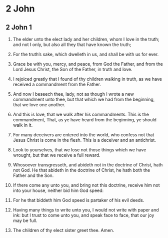 # 2 John

## 2 John 1

1. The elder unto the elect lady and her children, whom I love in the truth; and not I only, but also all they that have known the truth;

2. For the truth’s sake, which dwelleth in us, and shall be with us for ever.

3. Grace be with you, mercy, and peace, from God the Father, and from the Lord Jesus Christ, the Son of the Father, in truth and love.

4. I rejoiced greatly that I found of thy children walking in truth, as we have received a commandment from the Father.

5. And now I beseech thee, lady, not as though I wrote a new commandment unto thee, but that which we had from the beginning, that we love one another.

6. And this is love, that we walk after his commandments. This is the commandment, That, as ye have heard from the beginning, ye should walk in it.

7. For many deceivers are entered into the world, who confess not that Jesus Christ is come in the flesh. This is a deceiver and an antichrist.

8. Look to yourselves, that we lose not those things which we have wrought, but that we receive a full reward.

9. Whosoever transgresseth, and abideth not in the doctrine of Christ, hath not God. He that abideth in the doctrine of Christ, he hath both the Father and the Son.

10. If there come any unto you, and bring not this doctrine, receive him not into your house, neither bid him God speed:

11. For he that biddeth him God speed is partaker of his evil deeds.

12. Having many things to write unto you, I would not write with paper and ink: but I trust to come unto you, and speak face to face, that our joy may be full.

13. The children of thy elect sister greet thee. Amen.   